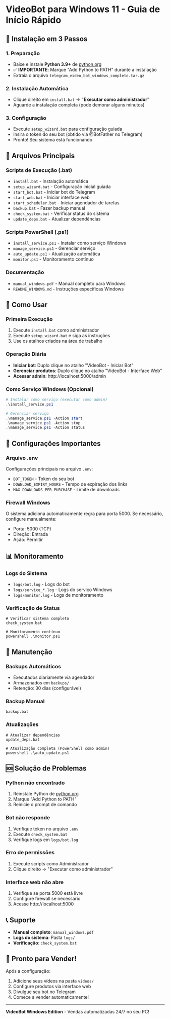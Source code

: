 # VideoBot para Windows 11 - Guia de Início Rápido

## 🚀 Instalação em 3 Passos

### 1. Preparação
- Baixe e instale **Python 3.9+** de [python.org](https://python.org)
- ✅ **IMPORTANTE**: Marque "Add Python to PATH" durante a instalação
- Extraia o arquivo `telegram_video_bot_windows_completo.tar.gz`

### 2. Instalação Automática
- Clique direito em `install.bat` → **"Executar como administrador"**
- Aguarde a instalação completa (pode demorar alguns minutos)

### 3. Configuração
- Execute `setup_wizard.bat` para configuração guiada
- Insira o token do seu bot (obtido via @BotFather no Telegram)
- Pronto! Seu sistema está funcionando

## 📁 Arquivos Principais

### Scripts de Execução (.bat)
- `install.bat` - Instalação automática
- `setup_wizard.bat` - Configuração inicial guiada
- `start_bot.bat` - Iniciar bot do Telegram
- `start_web.bat` - Iniciar interface web
- `start_scheduler.bat` - Iniciar agendador de tarefas
- `backup.bat` - Fazer backup manual
- `check_system.bat` - Verificar status do sistema
- `update_deps.bat` - Atualizar dependências

### Scripts PowerShell (.ps1)
- `install_service.ps1` - Instalar como serviço Windows
- `manage_service.ps1` - Gerenciar serviço
- `auto_update.ps1` - Atualização automática
- `monitor.ps1` - Monitoramento contínuo

### Documentação
- `manual_windows.pdf` - Manual completo para Windows
- `README_WINDOWS.md` - Instruções específicas Windows

## 🎯 Como Usar

### Primeira Execução
1. Execute `install.bat` como administrador
2. Execute `setup_wizard.bat` e siga as instruções
3. Use os atalhos criados na área de trabalho

### Operação Diária
- **Iniciar bot**: Duplo clique no atalho "VideoBot - Iniciar Bot"
- **Gerenciar produtos**: Duplo clique no atalho "VideoBot - Interface Web"
- **Acessar admin**: http://localhost:5000/admin

### Como Serviço Windows (Opcional)
```powershell
# Instalar como serviço (executar como admin)
.\install_service.ps1

# Gerenciar serviço
.\manage_service.ps1 -Action start
.\manage_service.ps1 -Action stop
.\manage_service.ps1 -Action status
```

## 🔧 Configurações Importantes

### Arquivo .env
Configurações principais no arquivo `.env`:
- `BOT_TOKEN` - Token do seu bot
- `DOWNLOAD_EXPIRY_HOURS` - Tempo de expiração dos links
- `MAX_DOWNLOADS_PER_PURCHASE` - Limite de downloads

### Firewall Windows
O sistema adiciona automaticamente regra para porta 5000.
Se necessário, configure manualmente:
- Porta: 5000 (TCP)
- Direção: Entrada
- Ação: Permitir

## 📊 Monitoramento

### Logs do Sistema
- `logs/bot.log` - Logs do bot
- `logs/service_*.log` - Logs do serviço Windows
- `logs/monitor.log` - Logs de monitoramento

### Verificação de Status
```batch
# Verificar sistema completo
check_system.bat

# Monitoramento contínuo
powershell .\monitor.ps1
```

## 🔄 Manutenção

### Backups Automáticos
- Executados diariamente via agendador
- Armazenados em `backups/`
- Retenção: 30 dias (configurável)

### Backup Manual
```batch
backup.bat
```

### Atualizações
```batch
# Atualizar dependências
update_deps.bat

# Atualização completa (PowerShell como admin)
powershell .\auto_update.ps1
```

## 🆘 Solução de Problemas

### Python não encontrado
1. Reinstale Python de [python.org](https://python.org)
2. Marque "Add Python to PATH"
3. Reinicie o prompt de comando

### Bot não responde
1. Verifique token no arquivo `.env`
2. Execute `check_system.bat`
3. Verifique logs em `logs/bot.log`

### Erro de permissões
1. Execute scripts como Administrador
2. Clique direito → "Executar como administrador"

### Interface web não abre
1. Verifique se porta 5000 está livre
2. Configure firewall se necessário
3. Acesse http://localhost:5000

## 📞 Suporte

- **Manual completo**: `manual_windows.pdf`
- **Logs do sistema**: Pasta `logs/`
- **Verificação**: `check_system.bat`

## 🎉 Pronto para Vender!

Após a configuração:
1. Adicione seus vídeos na pasta `videos/`
2. Configure produtos via interface web
3. Divulgue seu bot no Telegram
4. Comece a vender automaticamente!

---
**VideoBot Windows Edition** - Vendas automatizadas 24/7 no seu PC!

